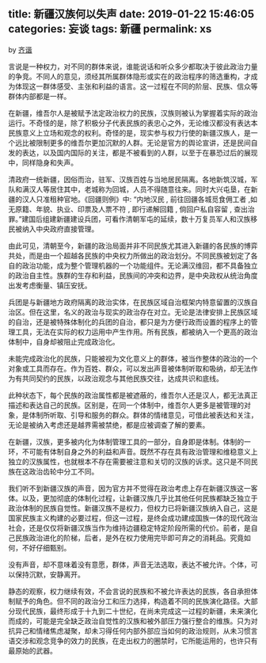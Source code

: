 title: 新疆汉族何以失声
date: 2019-01-22 15:46:05
categories: 妄谈
tags: 新疆
permalink: xs
---
by [齐谐](http://caute.net/about/)

言说是一种权力，对不同的群体来说，谁能说话和听众多少都取决于彼此政治力量的争竞。不同人的意见，须经其所属群体隐形或实在的政治程序的筛选重构，才成为体现这一群体感受、主张和利益的语言。这一过程在不同的阶层、民族、信众等群体内部都是一样。

在新疆，维吾尔人是被赋予法定政治权力的民族，汉族则被认为掌握着实际的政治运行。不奇怪的是，除了积极分子代表民族的表忠心之外，无论维汉都没有表达本民族意义上立场和观念的权利。奇怪的是，现实参与权力行使的新疆汉族人，是一个远比被限制更多的维吾尔更加沉默的人群。无论是官方的舆论宣讲，还是民间自发的表达，以及国内国际的关注，都是不被看到的人群，以至于在暴恐过后的展现中，同样隐身和失声。
<!--more-->

清政府一统新疆，因俗而治，驻军、汉族百姓与当地居民隔离。各地新筑汉城，军队和满汉人等居住其中，老城称为回城，人员不得随意往来。同时大兴屯垦，在新疆的汉人只准租种官地。《回疆则例》中: “内地汉民 , 前往回疆各城觅食佣工者 ,如无原籍、年貌、执业、印票及人票不符 , 即行递解回籍 , 倘回户私自容留 , 查出治罪。”建国后组建新疆建设兵团，可看作清朝军屯的延续，数十万复员军人和汉族移民被纳入中央政府直接管理。

由此可见，清朝至今，新疆的政治局面并非不同民族尤其进入新疆的各民族的博弈共处，而是由一个超越各民族的中央权力所做出的政治划分。不同民族被划定了各自的政治功能，成为整个管理机器的一个功能组件。无论满汉维回，都不具备独立的政治自主性。族群的生存和利益，民族间的冲突和边界，是中央政权从统治角度出发考虑衡量、镇压安抚。

兵团是与新疆地方政府隔离的政治实体，在民族区域自治框架内特意留置的汉族自治区。但在这里，名义的政治与现实的政治存在对立。无论是法律安排上民族区域的自治，还是被特殊体制化的兵团的自治，都只是为方便行政而设置的程序上的管理工具，无法在实际的权力运用中产生作用。所有民族，都被纳入一个更高的政治体制中，自身却被阻止完成政治化。

未能完成政治化的民族，只能被视为文化意义上的群体，被当作整体的政治的一个对象或工具而存在。作为百姓、群众，可以发出声音被体制听取和吸纳，却无法作为有共同契约的民族，以政治观念与其他民族交往，达成共识和底线。

此种状态下，每个民族的政治属性都是被遮蔽的，维吾尔人还是汉人，都无法真正描述和表达自己的民族。区别是，在同一个体制中，维吾尔人更多是被管理的对象，是体制所听取、引导和服务的群众。群体的情绪意见，可借此被表达和关注，无论是被纳入考虑还是越界需被禁绝，都是应被调查了解的要素。

在新疆，汉族，更多被内化为体制管理工具的一部分，自身即是体制。体制的一环，不可能有体制自身之外的利益和声音。既然不存在具有政治管理和维稳意义上独立的汉族属性，也就根本不存在需要被注意和关切的汉族的诉求。这只是不同民族在这政治齿轮中分工不同。

我们听不到新疆汉族的声音，因为官方并不觉得在政治考虑上存在新疆汉族这一客体。以及，更加彻底的体制化过程，让新疆汉族几乎比其他任何民族都缺乏独立于政治体制的民族自觉性。新疆汉族不是权力，但权力已将新疆汉族纳入自己，这是国家民族主义构建的必要过程，但这一过程，是终会成功建成国族一体的现代政治社会，还是仅仅将新疆汉族当作为维持边疆稳定特定阶段所需的代价。前者，是自己民族政治进化的阶梯，后者，是外在权力使用完毕即可弃之的消耗品。究竟如何，不好仔细甄别。

没有声音，却不意味着没有意愿，群体，声音无法选取，表达不被允许。个体，可以保持沉默，安静离开。

静态的观察，权力继续有效，不会言说的民族和不被允许表达的民族，各自承担体制赋予的角色。但不同的政治分工和压力选择，构造着不同的民族演化路径。大部分现代民族，最终形成于十九到二十世纪，在尚未完成这一过程的新疆，未来演化而成的，可能是完全缺乏政治自觉性的汉族和被外部压力强行整合的维族。只为对抗异己和情绪焦虑凝聚，却未习得任何内部外部应当如何的政治规则，从未习惯言语交涉和观念竞争的效力的民族，在走出权力的圈禁时，它所能运用的，也许只有最原始的武器。
